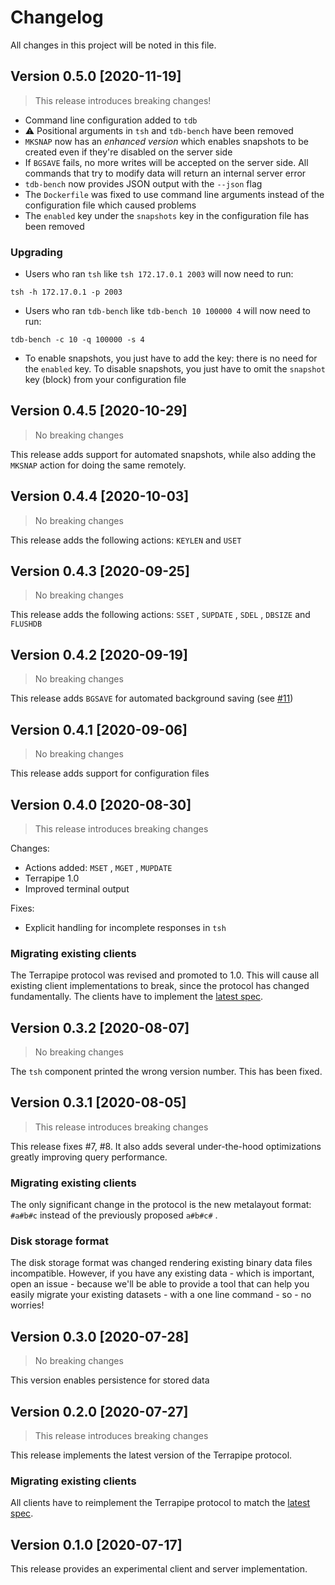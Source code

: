 # Changelog

All changes in this project will be noted in this file.

## Version 0.5.0 [2020-11-19]

> This release introduces breaking changes!

* Command line configuration added to `tdb`
* ⚠ Positional arguments in `tsh` and `tdb-bench` have been removed
* `MKSNAP` now has an _enhanced version_ which enables snapshots to be created even if they're disabled on the server side
* If `BGSAVE` fails, no more writes will be accepted on the server side. All commands that try to modify data will return an internal server error
* `tdb-bench` now provides JSON output with the `--json` flag
* The `Dockerfile` was fixed to use command line arguments instead of the configuration file which caused problems
* The `enabled` key under the `snapshots` key in the configuration file has been removed

### Upgrading

* Users who ran `tsh` like `tsh 172.17.0.1 2003` will now need to run: 

``` shell
tsh -h 172.17.0.1 -p 2003
```

* Users who ran `tdb-bench` like `tdb-bench 10 100000 4` will now need to run:

``` shell
tdb-bench -c 10 -q 100000 -s 4
```

* To enable snapshots, you just have to add the key: there is no need for the `enabled` key. To disable snapshots, you just have to omit the `snapshot` key (block) from your configuration file

## Version 0.4.5 [2020-10-29]

> No breaking changes

This release adds support for automated snapshots, while also adding the `MKSNAP` action for doing the same remotely.

## Version 0.4.4 [2020-10-03]

> No breaking changes

This release adds the following actions: `KEYLEN` and `USET`

## Version 0.4.3 [2020-09-25]

> No breaking changes

This release adds the following actions:
`SSET` , `SUPDATE` , `SDEL` , `DBSIZE` and `FLUSHDB`

## Version 0.4.2 [2020-09-19]

> No breaking changes

This release adds `BGSAVE` for automated background saving (see [#11](https://github.com/skytable/skytable/issues/21))

## Version 0.4.1 [2020-09-06]

> No breaking changes

This release adds support for configuration files

## Version 0.4.0 [2020-08-30]

> This release introduces breaking changes

Changes:

* Actions added: `MSET` , `MGET` , `MUPDATE`
* Terrapipe 1.0
* Improved terminal output

Fixes:

* Explicit handling for incomplete responses in `tsh`

### Migrating existing clients

The Terrapipe protocol was revised and promoted to 1.0. This will cause all existing client implementations to break, since the protocol has changed fundamentally. The clients have to implement the [latest spec](https://terrabasedb.github.io/docs/Protocols/terrapipe).

## Version 0.3.2 [2020-08-07]

> No breaking changes

The `tsh` component printed the wrong version number. This has been fixed.

## Version 0.3.1 [2020-08-05]

> This release introduces breaking changes

This release fixes #7, #8. It also adds several under-the-hood optimizations greatly improving query performance.

### Migrating existing clients

The only significant change in the protocol is the new metalayout format: `#a#b#c` instead of the previously proposed `a#b#c#` .

### Disk storage format

The disk storage format was changed rendering existing binary data files incompatible. However, if you have any existing data - which is important, open an issue - because we'll be able to provide a tool that can help you easily migrate your existing datasets - with a one line command - so - no worries!

## Version 0.3.0 [2020-07-28]

> No breaking changes

This version enables persistence for stored data

## Version 0.2.0 [2020-07-27]

> This release introduces breaking changes

This release implements the latest version of the Terrapipe protocol.

### Migrating existing clients

All clients have to reimplement the Terrapipe protocol to match the [latest spec](https://terrabasedb.github.io/docs/Protocols/unsupported-tp).

## Version 0.1.0 [2020-07-17]

This release provides an experimental client and server implementation.
